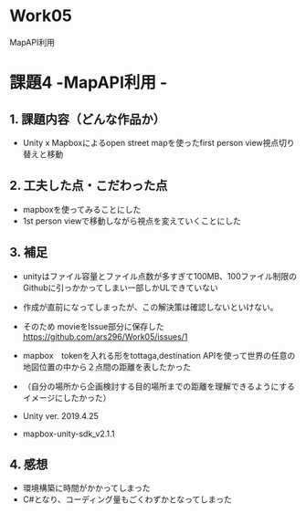 # Work05
MapAPI利用
# 課題4 -MapAPI利用 -

## 1. 課題内容（どんな作品か）
- Unity x Mapboxによるopen street mapを使ったfirst person view視点切り替えと移動

## 2. 工夫した点・こだわった点
- mapboxを使ってみることにした
- 1st person viewで移動しながら視点を変えていくことにした

## 3. 補足
- unityはファイル容量とファイル点数が多すぎて100MB、100ファイル制限のGithubに引っかかってしまい一部しかULできていない
- 作成が直前になってしまったが、この解決策は確認しないといけない。
- そのため movieをIssue部分に保存した https://github.com/ars296/Work05/issues/1
- mapbox　tokenを入れる形をtottaga,destination APIを使って世界の任意の地図位置の中から２点間の距離を表したかった
- （自分の場所から企画検討する目的場所までの距離を理解できるようにするイメージにしたかった）

- Unity ver. 2019.4.25
- mapbox-unity-sdk_v2.1.1

## 4. 感想
- 環境構築に時間がかかってしまった
- C#となり、コーディング量もごくわずかとなってしまった
